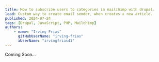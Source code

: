 ```yaml
---
title: How to subscribe users to categories in mailchimp with drupal.
lead: Custom way to create email sender, when creates a new article.
published: 2024-07-24
tags: [Drupal, JavaScript, PHP, Mailchimp]
authors:
    - name: "Irving Frias"
      gitHubUserName: "irving-frias"
      xUserName: "irvingfrias41"
---
```


Coming Soon...